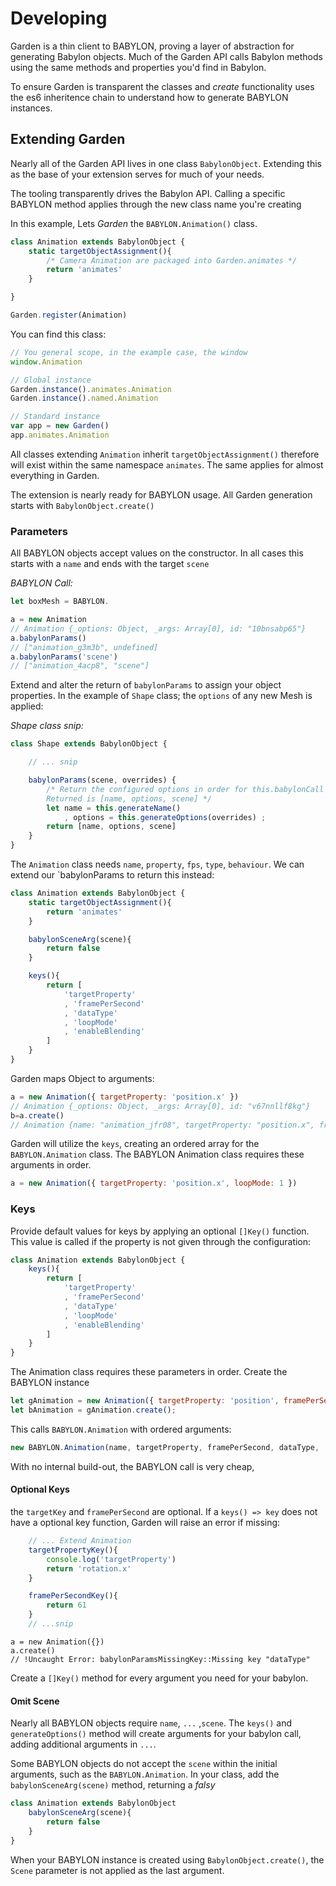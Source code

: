 # Developing

Garden is a thin client to BABYLON, proving a layer of abstraction for generating Babylon objects. Much of the Garden API calls Babylon methods using the same methods and properties you'd find in Babylon.

To ensure Garden is transparent the classes and _create_ functionality uses the es6 inheritence chain to understand how to generate BABYLON instances.

## Extending Garden

Nearly all of the Garden API lives in one class `BabylonObject`. Extending this as the base of your extension serves for much of your needs.

The tooling transparently drives the Babylon API. Calling a specific BABYLON method applies through the new class name you're creating


In this example, Lets _Garden_ the `BABYLON.Animation()` class.

```js
class Animation extends BabylonObject {
    static targetObjectAssignment(){
        /* Camera Animation are packaged into Garden.animates */
        return 'animates'
    }

}

Garden.register(Animation)
```

You can find this class:

```js
// You general scope, in the example case, the window
window.Animation

// Global instance
Garden.instance().animates.Animation
Garden.instance().named.Animation

// Standard instance
var app = new Garden()
app.animates.Animation
```

All classes extending `Animation` inherit `targetObjectAssignment()` therefore will exist within the same namespace `animates`. The same applies for almost everything in Garden.

The extension is nearly ready for BABYLON usage. All Garden generation starts with `BabylonObject.create()`

### Parameters

All BABYLON objects accept values on the constructor. In all cases this starts with a `name` and ends with the target `scene`

_BABYLON Call:_
```js
let boxMesh = BABYLON.
```

```js
a = new Animation
// Animation {_options: Object, _args: Array[0], id: "10bnsabp65"}
a.babylonParams()
// ["animation_g3m3b", undefined]
a.babylonParams('scene')
// ["animation_4acp8", "scene"]
```

Extend and alter the return of `babylonParams` to assign your object properties. In the example of `Shape` class; the `options` of any new Mesh is applied:

_Shape class snip:_
```js
class Shape extends BabylonObject {

    // ... snip

    babylonParams(scene, overrides) {
        /* Return the configured options in order for this.babylonCall arguments
        Returned is [name, options, scene] */
        let name = this.generateName()
            , options = this.generateOptions(overrides) ;
        return [name, options, scene]
    }
}
```

The `Animation` class needs `name`, `property`, `fps`, `type`, `behaviour`. We can extend our `babylonParams to return this instead:

```js
class Animation extends BabylonObject {
    static targetObjectAssignment(){
        return 'animates'
    }

    babylonSceneArg(scene){
        return false
    }

    keys(){
        return [
            'targetProperty'
            , 'framePerSecond'
            , 'dataType'
            , 'loopMode'
            , 'enableBlending'
        ]
    }
}
```

Garden maps Object to arguments:

```js
a = new Animation({ targetProperty: 'position.x' })
// Animation {_options: Object, _args: Array[0], id: "v67nnllf8kg"}
b=a.create()
// Animation {name: "animation_jfr08", targetProperty: "position.x", framePerSecond: 61, ...
```

Garden will utilize the `keys`, creating an ordered array for the `BABYLON.Animation` class. The BABYLON Animation class requires these arguments in order.

```js
a = new Animation({ targetProperty: 'position.x', loopMode: 1 })
```

### Keys

Provide default values for keys by applying an optional `[]Key()` function. This value is called if the property is not given through the configuration:

```js
class Animation extends BabylonObject {
    keys(){
        return [
            'targetProperty'
            , 'framePerSecond'
            , 'dataType'
            , 'loopMode'
            , 'enableBlending'
        ]
    }
}
```

The Animation class requires these parameters in order. Create the BABYLON instance

```js
let gAnimation = new Animation({ targetProperty: 'position', framePerSecond: 60 ... })
let bAnimation = gAnimation.create();
```

This calls `BABYLON.Animation` with ordered arguments:

```js
new BABYLON.Animation(name, targetProperty, framePerSecond, dataType, ...)
```

With no internal build-out, the BABYLON call is very cheap,

#### Optional Keys

the `targetKey` and `framePerSecond` are optional. If a `keys() => key` does not have a optional key function, Garden will raise an error if missing:


```js
    // ... Extend Animation
    targetPropertyKey(){
        console.log('targetProperty')
        return 'rotation.x'
    }

    framePerSecondKey(){
        return 61
    }
    // ...snip
```


```
a = new Animation({})
a.create()
// !Uncaught Error: babylonParamsMissingKey::Missing key "dataType"
```

Create a `[]Key()` method for every argument you need for your babylon.


#### Omit Scene

Nearly all BABYLON objects require `name`, `...` ,`scene`. The `keys()` and `generateOptions()` method will create arguments for your babylon call, adding additional arguments in `...`.

Some BABYLON objects do not accept the `scene` within the initial arguments, such as the `BABYLON.Animation`. In your class, add the `babylonSceneArg(scene)` method, returning a _falsy_

```js
class Animation extends BabylonObject
    babylonSceneArg(scene){
        return false
    }
}
```

When your BABYLON instance is created using `BabylonObject.create()`, the `Scene` parameter is not applied as the last argument.


